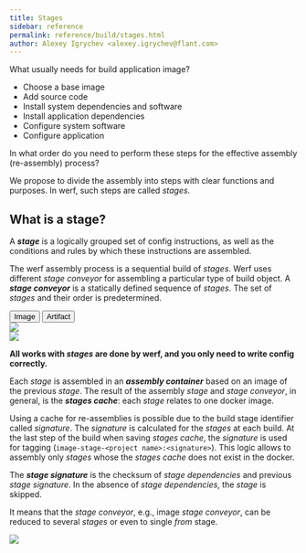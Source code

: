 ```yaml
---
title: Stages
sidebar: reference
permalink: reference/build/stages.html
author: Alexey Igrychev <alexey.igrychev@flant.com>
---
```


What usually needs for build application image?

* Choose a base image
* Add source code
* Install system dependencies and software
* Install application dependencies
* Configure system software
* Configure application

In what order do you need to perform these steps for the effective assembly (re-assembly) process?

We propose to divide the assembly into steps with clear functions and purposes. In werf, such steps are called _stages_.

## What is a stage?

A ***stage*** is a logically grouped set of config instructions, as well as the conditions and rules by which these instructions are assembled.

The werf assembly process is a sequential build of _stages_. Werf uses different _stage conveyor_ for assembling a particular type of build object. A ***stage conveyor*** is a statically defined sequence of _stages_. The set of _stages_ and their order is predetermined.

<div class="tab">
  <button class="tablinks active" onclick="openTab(event, 'image')">Image</button>
  <button class="tablinks" onclick="openTab(event, 'artifact')">Artifact</button>
</div>

<div id="image" class="tabcontent active">
<a class="google-drawings" href="https://docs.google.com/drawings/d/e/2PACX-1vRKB-_Re-ZhkUSB45jF9GcM-3gnE2snMjTOEIQZSyXUniNHKK-eCQl8jw3tHFF-a6JLAr2sV73lGAdw/pub?w=2000&amp;h=881" data-featherlight="image">
<img src="https://docs.google.com/drawings/d/e/2PACX-1vRKB-_Re-ZhkUSB45jF9GcM-3gnE2snMjTOEIQZSyXUniNHKK-eCQl8jw3tHFF-a6JLAr2sV73lGAdw/pub?w=821&amp;h=362" >
</a>
</div>

<div id="artifact" class="tabcontent">
<a class="google-drawings" href="https://docs.google.com/drawings/d/e/2PACX-1vRD-K_z7KEoliEVT4GpTekCkeaFMbSPWZpZkyTDms4XLeJAWEnnj4EeAxsdwnU3OtSW_vuKxDaaFLgD/pub?w=1800&amp;h=850" data-featherlight="image">
<img src="https://docs.google.com/drawings/d/e/2PACX-1vRD-K_z7KEoliEVT4GpTekCkeaFMbSPWZpZkyTDms4XLeJAWEnnj4EeAxsdwnU3OtSW_vuKxDaaFLgD/pub?w=640&amp;h=301">
</a>
</div>

<!-- 301 -->

**All works with _stages_ are done by werf, and you only need to write config correctly.**

Each _stage_ is assembled in an ***assembly container*** based on an image of the previous _stage_. The result of the assembly _stage_ and _stage conveyor_, in general, is the ***stages cache***: each _stage_ relates to one docker image.

Using a cache for re-assemblies is possible due to the build stage identifier called _signature_. The _signature_ is calculated for the _stages_ at each build. At the last step of the build when saving _stages cache_, the _signature_ is used for tagging (`image-stage-<project name>:<signature>`). This logic allows to assembly only _stages_ whose the _stages cache_ does not exist in the docker.

<div class="rsc" markdown="1">

<div class="rsc-description" markdown="1">

  The ***stage signature*** is the checksum of _stage dependencies_ and previous _stage signature_. In the absence of _stage dependencies_, the _stage_ is skipped.

  It means that the _stage conveyor_, e.g., image _stage conveyor_, can be reduced to several _stages_ or even to single _from_ stage.

</div>

<div class="rsc-example">
<a class="google-drawings" href="https://docs.google.com/drawings/d/e/2PACX-1vR6qxP5dbQNlHXik0jCvEcKZS2gKbdNmbFa8XIem8pixSHSGvmL1n7rpuuQv64YWl48wLXfpwbLQEG_/pub?w=572&amp;h=577" data-featherlight="image">
<img src="https://docs.google.com/drawings/d/e/2PACX-1vR6qxP5dbQNlHXik0jCvEcKZS2gKbdNmbFa8XIem8pixSHSGvmL1n7rpuuQv64YWl48wLXfpwbLQEG_/pub?w=286&amp;h=288">
</a>
</div>

</div>

<div style="clear: both;"></div>
